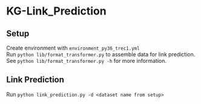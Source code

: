 # KG-Link_Prediction
## Setup
  Create environment with ```environment_py36_trec1.yml```\
  Run ```python lib/format_transformer.py``` to assemble data for link prediction.\
  See ```python lib/format_transformer.py -h``` for more information.

## Link Prediction
  Run ```python link_prediction.py -d <dataset name from setup>```
